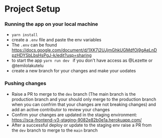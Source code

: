 # Project Setup 

### Running the app on your local machine
- `yarn install`
- create a `.env` file and paste the env variables
- The `.env` can be found https://docs.google.com/document/d/1XK7j2UJjmGhkUGMdfOj9gAeLnDpzHDYSbLbsHsPgJ-k/edit?usp=sharing
- to start the app `yarn run dev `
if you don't have access as @Lezette or @temilolakutelu
- create a new branch for your changes and make your uodates

### Pushing changes

- Raise a PR to merge to the `dev` branch (The main branch is the production branch and your should only merge to the production branch when you can confrim that your changes are not breaking changes) and add an active contributor to review your changes
- Confirm your changes are updated in the staging environment: https://sca-frontend-v3-staging-9082e82b0e1a.herokuapp.com/
- After a successful deploy or update to the staging env raise a PR from the `dev` branch to merge to the `main` branch
